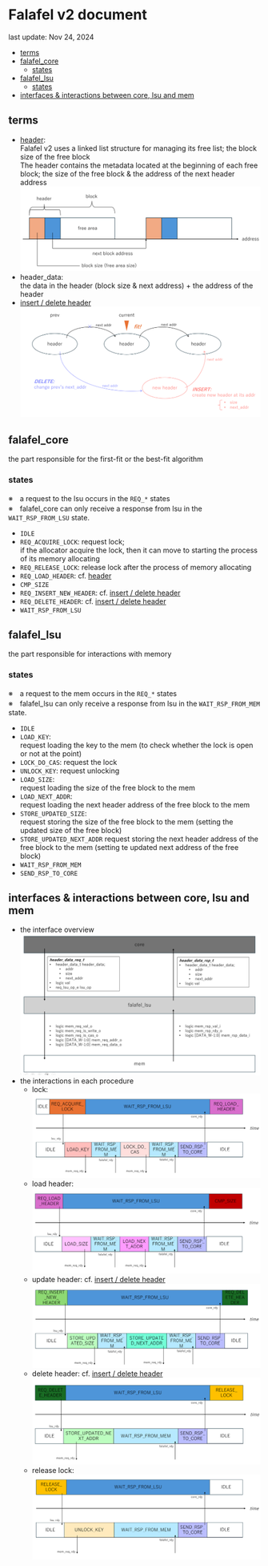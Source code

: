 # Falafel v2 document <!-- omit in toc -->
last update: Nov 24, 2024

- [terms](#terms)
- [falafel\_core](#falafel_core)
  - [states](#states)
- [falafel\_lsu](#falafel_lsu)
  - [states](#states-1)
- [interfaces \& interactions between core, lsu and mem](#interfaces--interactions-between-core-lsu-and-mem)


## terms
- [header](#header): <br>
Falafel v2 uses a linked list structure for managing its free list; the block size of the free block<br>
The header contains the metadata located at the beginning of each free block; the size of the free block & the address of the next header address <br>
![header image](img/header.png)
- header_data: <br>
the data in the header (block size & next address) + the address of the header
- [insert / delete header](#insert_delete)
![insert delete header image](img/insert_delete.png)
## falafel_core
the part responsible for the first-fit or the best-fit algorithm

### states
※　a request to the lsu occurs in the `REQ_*` states <br>
※　falafel_core can only receive a response from lsu in the `WAIT_RSP_FROM_LSU` state.

- `IDLE`
- `REQ_ACQUIRE_LOCK`: 
    request lock; <br>
    if the allocator acquire the lock, then it can move to starting the process of its memory allocating
- `REQ_RELEASE_LOCK`:
    release lock after the process of memory allocating
- `REQ_LOAD_HEADER`: cf. [header](#header)
- `CMP_SIZE`
- `REQ_INSERT_NEW_HEADER`: cf. [insert / delete header](#insert_delete)
- `REQ_DELETE_HEADER`: cf. [insert / delete header](#insert_delete)
- `WAIT_RSP_FROM_LSU`

## falafel_lsu
the part responsible for interactions with memory

### states
※　a request to the mem occurs in the `REQ_*` states <br>
※　falafel_lsu can only receive a response from lsu in the `WAIT_RSP_FROM_MEM` state.



- `IDLE`
- `LOAD_KEY`: <br>
    request loading the key to the mem (to check whether the lock is open or not at the point)
- `LOCK_DO_CAS`:
    request the lock 
- `UNLOCK_KEY`: request unlocking
- `LOAD_SIZE`: <br>
    request loading the size of the free block to the mem
- `LOAD_NEXT_ADDR`: <br>
    request loading the next header address of the free block to the mem
- `STORE_UPDATED_SIZE`: <br>
    request storing the size of the free block to the mem (setting the updated size of the free block)
- `STORE_UPDATED_NEXT_ADDR`
    request storing the next header address of the free block to the mem (setting te updated next address of the free block)
- `WAIT_RSP_FROM_MEM`
- `SEND_RSP_TO_CORE`

## interfaces & interactions between core, lsu and mem
- the interface overview
![interface overview](img/interface_overview.png)
- the interactions in each procedure
    - lock: <br>
    ![interaction lock](img/interaction_lock.png)
    - load header: <br>
    ![interaction load header](img/interaction_load_header.png)
    - update header: cf. [insert / delete header](#insert_delete) <br>
    ![interaction update header](img/interaction_insert.png)
    - delete header: cf. [insert / delete header](#insert_delete) <br>
    ![interaction delete header](img/interaction_delete.png)
    - release lock: <br>
    ![interaction release lock](img/interaction_release_lock.png)